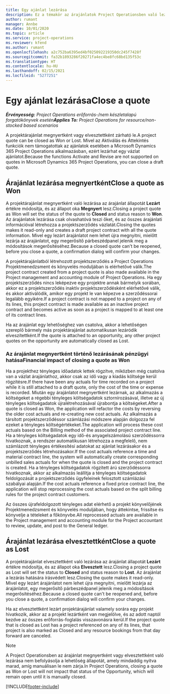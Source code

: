 ```yaml
---
title: Egy ajánlat lezárása
description: Ez a témakör az árajánlatok Project Operationsben való lezárásáról nyújt tájékoztatást.
author: rumant
manager: Annbe
ms.date: 10/01/2020
ms.topic: article
ms.service: project-operations
ms.reviewer: kfend
ms.author: rumant
ms.openlocfilehash: a2c752ba6395ed4bf025092219350dc245f7428f
ms.sourcegitcommit: fa32b1893286f20271fa4ec4be8fc68bd135f53c
ms.translationtype: HT
ms.contentlocale: hu-HU
ms.lasthandoff: 02/15/2021
ms.locfileid: "5277251"
---
```

# <a name="close-a-quote"></a><span data-ttu-id="ea211-103">Egy ajánlat lezárása</span><span class="sxs-lookup"><span data-stu-id="ea211-103">Close a quote</span></span>

<span data-ttu-id="ea211-104">_**Érvényesség:** Project Operations erőforrás-/nem készletalapú forgatókönyvek esetén_</span><span class="sxs-lookup"><span data-stu-id="ea211-104">_**Applies To:** Project Operations for resource/non-stocked based scenarios_</span></span>

<span data-ttu-id="ea211-105">A projektárajánlat megnyertként vagy elvesztettként zárható le.</span><span class="sxs-lookup"><span data-stu-id="ea211-105">A project quote can be closed as Won or Lost.</span></span> <span data-ttu-id="ea211-106">Mivel az Aktiválás és Áttekintés funkciók nem támogatottak az ajánlatok esetében a Microsoft Dynamics 365 Project Operations alkalmazásban, ezért lezárhat egy vázlat ajánlatot.</span><span class="sxs-lookup"><span data-stu-id="ea211-106">Because the functions Activate and Revise are not supported on quotes in Microsoft Dynamics 365 Project Operations, you can close a draft quote.</span></span>

## <a name="close-a-quote-as-won"></a><span data-ttu-id="ea211-107">Árajánlat lezárása megnyertként</span><span class="sxs-lookup"><span data-stu-id="ea211-107">Close a quote as Won</span></span>

<span data-ttu-id="ea211-108">A projektárajánlat megnyertként való lezárása az árajánlat állapotát **Lezárt** értékre módosítja, és az állapot oka **Megnyert** lesz.</span><span class="sxs-lookup"><span data-stu-id="ea211-108">Closing a project quote as Won will set the status of the quote to **Closed** and status reason to **Won**.</span></span> <span data-ttu-id="ea211-109">Az árajánlatok lezárása csak olvashatóvá teszi őket, és az összes árajánlati információval létrehozza a projektszerződés vázlatát.</span><span class="sxs-lookup"><span data-stu-id="ea211-109">Closing the quotes makes it read-only and creates a draft project contract with all the quote information.</span></span> <span data-ttu-id="ea211-110">Mivel egy lezárt árajánlatot nem lehet újra megnyitni, mielőtt lezárja az árajánlatot, egy megerősítő párbeszédpanel jelenik meg a módosítások megerősítéséhez.</span><span class="sxs-lookup"><span data-stu-id="ea211-110">Because a closed quote can't be reopened, before you close a quote, a confirmation dialog will confirm your changes.</span></span>

<span data-ttu-id="ea211-111">A projektárajánlatból létrehozott projektszerződés a Project Operations Projektmenedzsment és könyvelés moduljában is elérhetővé válik.</span><span class="sxs-lookup"><span data-stu-id="ea211-111">The project contract created from a project quote is also made available in the Project management and accounting module of Project Operations.</span></span> <span data-ttu-id="ea211-112">Ha egy projektszerződés nincs leképezve egy projektre annak bármelyik sorában, akkor ez a projektszerződés inaktív projektszerződésként elérhetővé válik, és akkor aktiválódik, amikor egy projekt le van képezve a szerződéssorai legalább egyikére.</span><span class="sxs-lookup"><span data-stu-id="ea211-112">If a project contract is not mapped to a project on any of its lines, this project contract is made available as an inactive project contract and becomes active as soon as a project is mapped to at least one of its contract lines.</span></span>

<span data-ttu-id="ea211-113">Ha az árajánlat egy lehetőséghez van csatolva, akkor a lehetőségen szereplő bármely más projektárajánlat automatikusan lezáródik elveszítettként.</span><span class="sxs-lookup"><span data-stu-id="ea211-113">If the quote is attached to an opportunity, any other project quotes on the opportunity are automatically closed as Lost.</span></span>

### <a name="financial-impact-of-closing-a-quote-as-won"></a><span data-ttu-id="ea211-114">Az árajánlat megnyertként történő lezárásának pénzügyi hatása</span><span class="sxs-lookup"><span data-stu-id="ea211-114">Financial impact of closing a quote as Won</span></span>

<span data-ttu-id="ea211-115">Ha a projekthez tényleges időadatok lettek rögzítve, miközben még csatolva van a vázlat árajánlathoz, akkor csak az idő vagy a kiadás költsége kerül rögzítésre.</span><span class="sxs-lookup"><span data-stu-id="ea211-115">If there have been any actuals for time recorded on a project while it is still attached to a draft quote, only the cost of the time or expense is recorded.</span></span> <span data-ttu-id="ea211-116">Miután egy árajánlatot megnyertként lezárnak, az alkalmazás a költségeket a régebbi tényleges költségadatok sztornírozásával, illetve az új tényleges költségadatok újralétrehozásával újrabontja a költségeket.</span><span class="sxs-lookup"><span data-stu-id="ea211-116">After a quote is closed as Won, the application will refactor the costs by reversing the older cost actuals and re-creating new cost actuals.</span></span> <span data-ttu-id="ea211-117">Az alkalmazás a társított projektszerződéssor számlázási módszere alapján dolgozza fel ezeket a tényleges költségértékeket.</span><span class="sxs-lookup"><span data-stu-id="ea211-117">The application will process these cost actuals based on the Billing method of the associated project contract line.</span></span> <span data-ttu-id="ea211-118">Ha a tényleges költségadatok egy idő-és anyagelszámolású szerződéssorra hivatkoznak, a rendszer automatikusan létrehozza a megfelelő, nem számlázott tényleges értékesítési adatokat az ajánlat lezárásakor és a projektszerződés létrehozásakor.</span><span class="sxs-lookup"><span data-stu-id="ea211-118">If the cost actuals reference a time and material contract line, the system will automatically create corresponding unbilled sales actuals for when the quote is closed and the project contract is created.</span></span> <span data-ttu-id="ea211-119">Ha a tényleges költségadatok rögzített árú szerződéssorra hivatkoznak, akkor az alkalmazás leállítja a tényleges költségadatok feldolgozását a projektszerződés ügyfeleinek felosztott számlázási szabályai alapján.</span><span class="sxs-lookup"><span data-stu-id="ea211-119">If the cost actuals reference a fixed price contract line, the application will stop reprocessing the cost actuals based on the split billing rules for the project contract customers.</span></span>

<span data-ttu-id="ea211-120">Az összes újrafeldolgozott tényleges adat elérhető a projekt könyvelőjének Projektmenedzsment és könyvelés moduljában, hogy áttekintse, frissítse és könyvelje a tételeket a főkönyvbe.</span><span class="sxs-lookup"><span data-stu-id="ea211-120">All reprocessed actuals are available in the Project management and accounting module for the Project accountant to review, update, and post to the General ledger.</span></span> 

## <a name="close-a-quote-as-lost"></a><span data-ttu-id="ea211-121">Árajánlat lezárása elvesztettként</span><span class="sxs-lookup"><span data-stu-id="ea211-121">Close a quote as Lost</span></span>

<span data-ttu-id="ea211-122">A projektárajánlat elvesztettként való lezárása az árajánlat állapotát **Lezárt** értékre módosítja, és az állapot oka **Elvesztett** lesz.</span><span class="sxs-lookup"><span data-stu-id="ea211-122">Closing a project quote as Lost will set the status to **Closed** and status reason to **Lost**.</span></span> <span data-ttu-id="ea211-123">Az árajánlat a lezárás hatására írásvédett lesz.</span><span class="sxs-lookup"><span data-stu-id="ea211-123">Closing the quote makes it read-only.</span></span> <span data-ttu-id="ea211-124">Mivel egy lezárt árajánlatot nem lehet újra megnyitni, mielőtt lezárja az árajánlatot, egy megerősítő párbeszédpanel jelenik meg a módosítások megerősítéséhez.</span><span class="sxs-lookup"><span data-stu-id="ea211-124">Because a closed quote can't be reopened and, before you close a quote, a confirmation dialog will confirm your changes.</span></span>

<span data-ttu-id="ea211-125">Ha az elvesztettként lezárt projektárajánlat valamely sorára egy projekt hivatkozik, akkor az a projekt lezártként van megjelölve, és az adott naptól kezdve az összes erőforrás-foglalás visszavonásra kerül.</span><span class="sxs-lookup"><span data-stu-id="ea211-125">If the project quote that is closed as Lost has a project referenced on any of its lines, that project is also marked as Closed and any resource bookings from that day forward are canceled.</span></span>

> [!NOTE]
> <span data-ttu-id="ea211-126">A Project Operationsben az árajánlat megnyertként vagy elvesztettként való lezárása nem befolyásolja a lehetőség állapotát, amely mindaddig nyitva marad, amíg manuálisan le nem zárja.</span><span class="sxs-lookup"><span data-stu-id="ea211-126">In Project Operations, closing a quote as Won or Lost will not impact that status of the Opportunity, which will remain open until it is manually closed.</span></span>


[!INCLUDE[footer-include](../includes/footer-banner.md)]